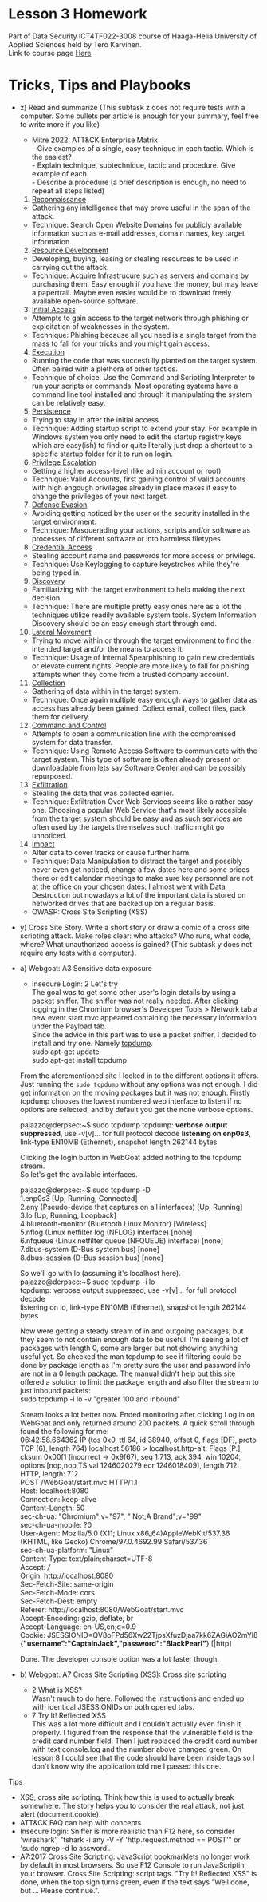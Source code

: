 # Lesson 3 Homework

Part of Data Security ICT4TF022-3008 course of Haaga-Helia University of Applied Sciences held by Tero Karvinen.  
Link to course page [Here](https://terokarvinen.com/2021/data-security-2022p3-ict4tf022-3008/)

# Tricks, Tips and Playbooks
  
* z) Read and summarize (This subtask z does not require tests with a computer. Some bullets per article is enough for your summary, feel free to write more if you like)  
  + Mitre 2022: ATT&CK Enterprise Matrix  
        - Give examples of a single, easy technique in each tactic. Which is the easiest?  
        - Explain technique, subtechnique, tactic and procedure. Give example of each.  
        - Describe a procedure (a brief description is enough, no need to repeat all steps listed) 
    
  1. [Reconnaissance]()    
    * Gathering any intelligence that may prove useful in the span of the attack.  
    * Technique: Search Open Website Domains for publicly available information such as e-mail addresses, domain names, key target information.  
  
  2. [Resource Development]()  
    * Developing, buying, leasing or stealing resources to be used in carrying out the attack.  
    * Technique: Acquire Infrastrucure such as servers and domains by purchasing them. Easy enough if you have the money, but may leave a papertrail. Maybe even easier would be to download freely available open-source software.  
  
  3. [Initial Access]()  
    * Attempts to gain access to the target network through phishing or exploitation of weaknesses in the system.  
    * Technique: Phishing because all you need is a single target from the mass to fall for your tricks and you might gain access.  

  4. [Execution](https://attack.mitre.org/tactics/TA0002/)  
    * Running the code that was succesfully planted on the target system. Often paired with a plethora of other tactics.  
    * Technique of choice: Use the Command and Scripting Interpreter to run your scripts or commands. Most operating systems have a command line tool installed and through it manipulating the system can be relatively easy.  
  
  5. [Persistence](https://attack.mitre.org/tactics/TA0003/)  
    * Trying to stay in after the initial access.  
    * Technique: Adding startup script to extend your stay. For example in Windows system you only need to edit the startup registry keys which are easy(ish) to find or quite literally just drop a shortcut to a specific startup folder for it to run on login.   
  
  6. [Privilege Escalation](https://attack.mitre.org/tactics/TA0004/)  
    * Getting a higher access-level (like admin account or root)  
    * Technique: Valid Accounts, first gaining control of valid accounts with high engough privileges already in place makes it easy to change the privileges of your next target.  
      
  7. [Defense Evasion](https://attack.mitre.org/tactics/TA0005/)  
    * Avoiding getting noticed by the user or the security installed in the target environment.  
    * Technique: Masquerading your actions, scripts and/or software as processes of different software or into harmless filetypes.  

  8. [Credential Access](https://attack.mitre.org/tactics/TA0006/)  
    * Stealing account name and passwords for more access or privilege.  
    * Technique: Use Keylogging to capture keystrokes while they're being typed in.  
    
  9. [Discovery](https://attack.mitre.org/tactics/TA0007/)  
    * Familiarizing with the target environment to help making the next decision.  
    * Technique: There are multiple pretty easy ones here as a lot the techniques utilize readily available system tools. System Information Discovery should be an easy enough start through cmd.  
  
  10. [Lateral Movement](https://attack.mitre.org/tactics/TA0008/)  
    * Trying to move within or through the target environment to find the intended target and/or the means to access it.  
    * Technique: Usage of Internal Spearphishing to gain new credentials or elevate current rights. People are more likely to fall for phishing attempts when they come from a trusted company account.  
  
  11. [Collection](https://attack.mitre.org/tactics/TA0009/)  
    * Gathering of data within in the target system.  
    * Technique: Once again multiple easy enough ways to gather data as access has already been gained.  Collect email, collect files, pack them for delivery.  
  
  12. [Command and Control](https://attack.mitre.org/tactics/TA0009/)  
    * Attempts to open a communication line with the compromised system for data transfer.  
    * Technique: Using Remote Access Software to communicate with the target system. This type of software is often already present or downloadable from lets say Software Center and can be possibly repurposed.  

  13. [Exfiltration](https://attack.mitre.org/tactics/TA0010/)  
    * Stealing the data that was collected earlier.  
    * Technique: Exfiltration Over Web Services seems like a rather easy one. Choosing a popular Web Service that's most likely accesible from the target system should be easy and as such services are often used by the targets themselves such traffic might go unnoticed.  
    
  14. [Impact](https://attack.mitre.org/tactics/TA0040/)  
    * Alter data to cover tracks or cause further harm.  
    * Technique: Data Manipulation to distract the target and possibly never even get noticed, change a few dates here and some prices there or edit calendar meetings to make sure key personnel are not at the office on your chosen dates. I almost went with Data Destruction but nowadays a lot of the important data is stored on networked drives that are backed up on a regular basis.  
  

  +  OWASP: Cross Site Scripting (XSS)  
* y) Cross Site Story. Write a short story or draw a comic of a cross site  
  scripting attack. Make roles clear: who attacks? Who runs, what code, where? What unauthorized access is gained? (This subtask y does not require
  any tests with a computer.).  
  
  
    
* a) Webgoat: A3 Sensitive data exposure  
    + Insecure Login: 2 Let's try  
    The goal was to get some other user's login details by using a packet sniffer. The sniffer was not really needed. After clicking logging in the Chromium browser's Developer Tools > Network tab a new event start.mvc appeared containing the necessary information under the Payload tab.  
    Since the advice in this part was to use a packet sniffer, I decided to install and try one. Namely [tcpdump](https://www.baeldung.com/linux/sniffing-packet-tcpdump).  
    sudo apt-get update  
    sudo apt-get install tcpdump  

    From the aforementioned site I looked in to the different options it offers.  
    Just running the `sudo tcpdump` without any options was not enough. I did get information on the moving packages but it was not enough. Firstly tcpdump chooses the lowest numbered web interface to listen if no options are selected, and by default you get the none verbose options.  

    pajazzo@derpsec:\~$ sudo tcpdump
    tcpdump: **verbose output suppressed**, use -v\[v]... for full protocol decode
    **listening on enp0s3**, link-type EN10MB (Ethernet), snapshot length 262144 bytes

    Clicking the login button in WebGoat added nothing to the tcpdump stream.  
    So let's get the available interfaces.  
      
    pajazzo@derpsec:~$ sudo tcpdump -D  
    1.enp0s3 [Up, Running, Connected]  
    2.any (Pseudo-device that captures on all interfaces) [Up, Running]  
    3.lo [Up, Running, Loopback]  
    4.bluetooth-monitor (Bluetooth Linux Monitor) \[Wireless]  
    5.nflog (Linux netfilter log (NFLOG) interface) \[none]  
    6.nfqueue (Linux netfilter queue (NFQUEUE) interface) \[none]  
    7.dbus-system (D-Bus system bus) \[none]  
    8.dbus-session (D-Bus session bus) \[none]  
      
    So we'll go with lo (assuming it's localhost here).  
    pajazzo@derpsec:~$ sudo tcpdump -i lo  
    tcpdump: verbose output suppressed, use -v\[v]...   for full protocol decode  
    listening on lo, link-type EN10MB (Ethernet),  snapshot length 262144 bytes  
      
    Now were getting a steady stream of in and outgoing packages, but they seem to not contain enough data to be useful. I'm seeing a lot of packages with length 0, some are larger but not showing anything useful yet. So checked the man tcpdump to see if filtering could be done by package length as I'm pretty sure the user and password info are not in a 0 length package. The manual didn't help but [this](https://www.baeldung.com/linux/sniffing-packet-tcpdump) site offered a solution to limit the package length and also filter the stream to just inbound packets:  
    sudo tcpdump -i lo -v "greater 100 and inbound"  

    Stream looks a lot better now. Ended monitoring after clicking Log in on WebGoat and only returned around 200 packets. A quick scroll through found the following for me:  
    06:42:58.664362 IP (tos 0x0, ttl 64, id 38940, offset 0, flags \[DF], proto TCP (6), length 764)
    localhost.56186 > localhost.http-alt: Flags \[P.], cksum 0x00f1 (incorrect -> 0x9f67), seq 1:713, ack 394, win 10204, options [nop,nop,TS val 1246020279 ecr 1246018409], length 712: HTTP, length: 712  
    POST /WebGoat/start.mvc HTTP/1.1  
    Host: localhost:8080  
    Connection: keep-alive  
    Content-Length: 50  
    sec-ch-ua: "Chromium";v="97", " Not;A Brand";v="99"  
    sec-ch-ua-mobile: ?0  
    User-Agent: Mozilla/5.0 (X11; Linux x86_64)AppleWebKit/537.36 (KHTML, like Gecko) Chrome/97.0.4692.99 Safari/537.36  
    sec-ch-ua-platform: "Linux"  
    Content-Type: text/plain;charset=UTF-8  
    Accept: */*  
    Origin: http://localhost:8080  
    Sec-Fetch-Site: same-origin  
    Sec-Fetch-Mode: cors  
    Sec-Fetch-Dest: empty  
    Referer: http://localhost:8080/WebGoat/start.mvc  
    Accept-Encoding: gzip, deflate, br  
    Accept-Language: en-US,en;q=0.9  
    Cookie:   JSESSIONID=QV8oFPd56Xw22TjpsXfuzDjaa7kk6ZAGiAO2mYl8  
    {**"username":"CaptainJack","password":"BlackPearl"**} \[|http]
  
    Done. The developer console option was a lot faster though.  

* b) Webgoat: A7 Cross Site Scripting (XSS): Cross site scripting
    + 2 What is XSS?  
    Wasn't much to do here. Followed the instructions and ended up with identical JSESSIONIDs on both opened tabs.  
    + 7 Try It! Reflected XSS  
    This was a lot more difficult and I couldn't actually even finish it properly. I figured from the response that the vulnerable field is the credit card number field. Then I just replaced the credit card number with text console.log and the number above changed green. On lesson 8 I could see that the code should have been inside <script> </script> tags so I don't know why the application told me I passed this one.  

Tips

* XSS, cross site scripting. Think how this is used to actually break
  somewhere. The story helps you to consider the real attack, not just alert
  (document.cookie).
* ATT&CK FAQ can help with concepts
* Insecure login: Sniffer is more realistic than F12 here, so consider
  'wireshark', "tshark -i any -V -Y 'http.request.method == POST'" or 'sudo
  ngrep -d lo assword'.
* A7:2017 Cross Site Scripting: JavaScript bookmarklets no longer work by
  default in most browsers. So use F12 Console to run JavaScriptin your
  browser. Cross Site Scripting: script tags. "Try It! Reflected XSS" is
  done, when the top sign turns green, even if the text says "Well done, but
  ... Please continue.".
